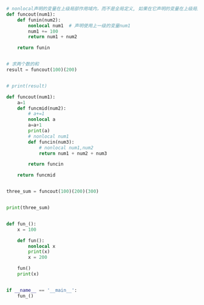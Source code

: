 
<BlogInfo title="9.闭包" author="白日梦想猿" pv=0 read_times=0 pre_cost_time=0分37秒 category="高阶函数" tag_list="['高阶函数']" create_time="2020.05.25 15:09:54" update_time="2022.03.22 17:53:51" />

```python
# nonlocal声明的变量在上级局部作用域内，而不是全局定义, 如果在它声明的变量在上级局部中不存在，则会报错
def funcout(num1):
    def funin(num2):
        nonlocal num1  # 声明使用上一级的变量num1
        num1 += 100
        return num1 + num2

    return funin


# 求两个数的和
result = funcout(100)(200)


# print(result)

def funcout(num1):
    a=1
    def funcmid(num2):
        # a+=1
        nonlocal a
        a=a+1
        print(a)
        # nonlocal num1
        def funcin(num3):
            # nonlocal num1,num2
            return num1 + num2 + num3

        return funcin

    return funcmid


three_sum = funcout(100)(200)(300)


print(three_sum)


def fun_():
    x = 100

    def fun():
        nonlocal x
        print(x)
        x = 200

    fun()
    print(x)


if __name__ == '__main__':
    fun_()

```
